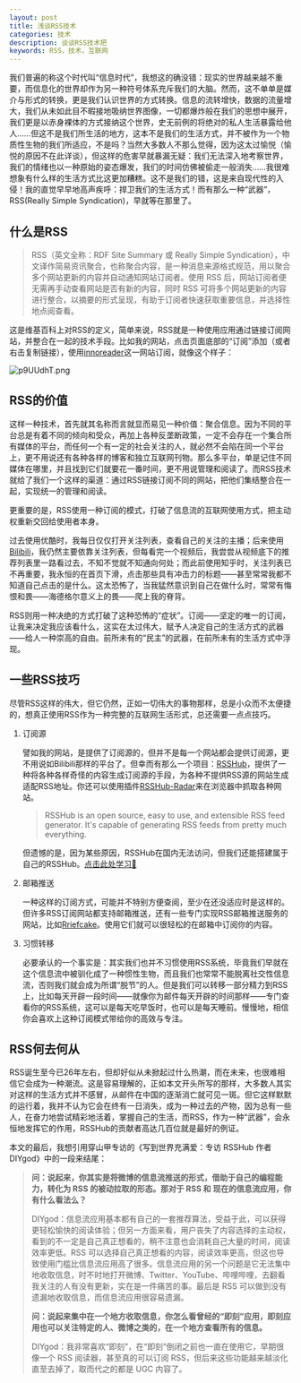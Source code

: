 ```yaml
---
layout: post
title: 浅谈RSS技术
categories: 技术
description: 谈谈RSS技术把
keywords: RSS，技术，互联网
---
```


我们普遍的称这个时代叫“信息时代”，我想这的确没错：现实的世界越来越不重要，而信息化的世界却作为另一种符号体系充斥我们的大脑。然而，这不单单是媒介与形式的转换，更是我们认识世界的方式转换。信息的流转增快，数据的流量增大，我们从未如此目不暇接地吸纳世界图像，一切都爆炸般在我们的思想中展开，我们更是以赤身裸体的方式接纳这个世界，史无前例的将绝对的私人生活暴露给他人……但这不是我们所生活的地方，这本不是我们的生活方式，并不被作为一个物质性生物的我们所适应，不是吗？当然大多数人不那么觉得，因为这太过愉悦（愉悦的原因不在此详谈），但这样的危害早就暴漏无疑：我们无法深入地考察世界，我们的情绪也以一种原始的姿态爆发，我们的时间仿佛被偷走一般消失……我很难想象有什么样的生活方式比这更加糟糕。这不是我们的错，这是来自现代性的入侵！我的直觉早早地高声疾呼：捍卫我们的生活方式！而有那么一种“武器”，RSS(Really Simple Syndication)，早就等在那里了。

## 什么是RSS

> RSS（英文全称：RDF Site Summary 或 Really Simple Syndication），中文译作简易资讯聚合，也称聚合内容，是一种消息来源格式规范，用以聚合多个网站更新的内容并自动通知网站订阅者。使用 RSS 后，网站订阅者便无需再手动查看网站是否有新的内容，同时 RSS 可将多个网站更新的内容进行整合，以摘要的形式呈现，有助于订阅者快速获取重要信息，并选择性地点阅查看。

这是维基百科上对RSS的定义，简单来说，RSS就是一种使用应用通过链接订阅网站，并整合在一起的技术手段。比如我的网站，点击页面底部的“订阅”添加（或者右击复制链接），使用[innoreader](https://www.innoreader.com)这一网站订阅，就像这个样子：

![p9UUdhT.png](https://s1.ax1x.com/2023/05/05/p9UUdhT.png)

## RSS的价值

这样一种技术，首先就其名称而言就显而易见一种价值：聚合信息。因为不同的平台总是有着不同的倾向和受众，再加上各种反垄断政策，一定不会存在一个集合所有媒体的平台，而任何一个有一定的社会关注的人，就必然不会陷在同一个平台上，更不用说还有各种各样的博客和独立互联网刊物。那么多平台，单是记住不同媒体在哪里，并且找到它们就要花一番时间，更不用说管理和阅读了。而RSS技术就给了我们一个这样的渠道：通过RSS链接订阅不同的网站，把他们集结整合在一起，实现统一的管理和阅读。

更重要的是，RSS使用一种订阅的模式，打破了信息流的互联网使用方式，把主动权重新交回给使用者本身。

过去使用优酷时，我每日仅仅打开关注列表，查看自己的关注的主播；后来使用[Bilibili](https://www.bilibili.com)，我仍然主要依靠关注列表，但每看完一个视频后，我尝尝从视频底下的推荐列表里一路看过去，不知不觉就不知通向何处；而此前使用知乎时，关注列表已不再重要，我永恒的在首页下滑，点击那些具有冲击力的标题——甚至常常我都不知道自己点击的是什么。这太恐怖了，当我猛然意识到自己在做什么时，常常有悔恨和畏——海德格尔意义上的畏——爬上我的脊背。

RSS则用一种决绝的方式打破了这种恐怖的“症状”。订阅——坚定的唯一的订阅，让我来决定我应该看什么，这实在太过伟大，赋予人决定自己的生活方式的武器——给人一种崇高的自由。前所未有的“民主”的武器，在前所未有的生活方式中浮现。

## 一些RSS技巧

尽管RSS这样的伟大，但它仍然，正如一切伟大的事物那样，总是小众而不太便捷的，想真正使用RSS作为一种完整的互联网生活形式，总还需要一点点技巧。

1. 订阅源

   譬如我的网站，是提供了订阅源的，但并不是每一个网站都会提供订阅源，更不用说如Bilibili那样的平台了。但幸而有那么一个项目：[RSSHub](https://github.com/DIYgod/RSSHub)，提供了一种将各种各样奇怪的内容生成订阅源的手段，为各种不提供RSS源的网站生成适配RSS地址。你还可以使用插件[RSSHub-Radar](https://github.com/DIYgod/RSSHub-Radar)来在浏览器中抓取各种网站。

   > RSSHub is an open source, easy to use, and extensible RSS feed generator. It's capable of generating RSS feeds from pretty much everything.

   但遗憾的是，因为某些原因，RSSHub在国内无法访问，但我们还能搭建属于自己的RSSHub。[点击此处学习📖](https://zhuanlan.zhihu.com/p/395100455)

2. 邮箱推送

   一种这样的订阅方式，可能并不特别方便查阅，至少在还没适应时是这样的。但许多RSS订阅网站都支持邮箱推送，还有一些专门实现RSS邮箱推送服务的网站，比如[Rriefcake](https://app.briefcake.com)。使用它们就可以很轻松的在邮箱中订阅你的内容。

3. 习惯转移

   必要承认的一个事实是：其实我们也并不习惯使用RSS系统，毕竟我们早就在这个信息流中被驯化成了一种惯性生物，而且我们也常常不能脱离社交性信息流，否则我们就会成为所谓“脱节”的人。但是我们可以转移一部分精力到RSS上，比如每天开辟一段时间——就像你为邮件每天开辟的时间那样——专门查看你的RSS系统，这可以是每天吃早饭时，也可以是每天睡前。慢慢地，相信你会喜欢上这种订阅模式带给你的高效与专注。

## RSS何去何从

RSS诞生至今已26年左右，但却好似从未掀起过什么热潮，而在未来，也很难相信它会成为一种潮流。这是容易理解的，正如本文开头所写的那样，大多数人其实对这样的生活方式并不感冒，从邮件在中国的逐渐消亡就可见一斑。但它这样默默的运行着，我并不认为它会在终有一日消失，成为一种过去的产物，因为总有一些人，在奋力地尝试精彩地活着，掌握自己的生活，而RSS，作为一种“武器”，会永恒地发挥它的作用，RSSHub的贡献者高达几百位就是最好的例证。

本文的最后，我想引用穿山甲专访的《写到世界充满爱：专访 RSSHub 作者 DIYgod》中的一段来结尾：

> **问：说起来，你其实是将微博的信息流推送的形式，借助于自己的编程能力，转化为 RSS 的被动拉取的形态。那对于 RSS 和 现在的信息流应用，你有什么看法么？**
>
> DIYgod：信息流应用基本都有自己的一套推荐算法，受益于此，可以获得更轻松愉快的阅读体验；但另一方面来看，用户丧失了内容选择的主动权，看到的不一定是自己真正想看的，稍不注意也会消耗自己大量的时间，阅读效率更低。RSS 可以选择自己真正想看的内容，阅读效率更高，但这也导致使用门槛比信息流应用高了很多。信息流应用的另一个问题是它无法集中地收取信息，时不时地打开微博、Twitter、YouTube、哔哩哔哩，去翻看我关注的人有没有更新，实在是一件痛苦的事。最后是 RSS 可以做到没有遗漏地收取信息，而信息流应用很容易遗漏。
>
> **问：说起来集中在一个地方收取信息，你怎么看曾经的“即刻”应用，即刻应用也可以关注特定的人、微博之类的，在一个地方查看所有的信息。**
>
> DIYgod：我非常喜欢“即刻”，在“即刻”倒闭之前也一直在使用它，早期很像一个 RSS 阅读器，甚至真的可以订阅 RSS，但后来这些功能越来越淡化直至去掉了，取而代之的都是 UGC 内容了。


